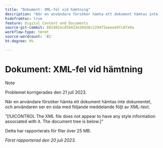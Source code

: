 ```yaml
---
title: "Dokument: XML-fel vid hämtning"
description: "När en användare försöker hämta ett dokument hämtas inte dokumentet och användaren ser en sida med ett meddelande följt av XML-text."
hidefromtoc: true
feature: Digital Content and Documents
source-git-commit: 882402acd54423e20d28c2294f5aeeae9fc8fa9a
workflow-type: tm+mt
source-wordcount: '81'
ht-degree: 0%

---
```



# Dokument: XML-fel vid hämtning

<!--WF, WFP TOCs-->

>[!NOTE]
>
>Problemet korrigerades den 21 juli 2023.

När en användare försöker hämta ett dokument hämtas inte dokumentet, och användaren ser en sida med följande meddelande följt av XML-text.

&quot;[!UICONTROL The XML file does not appear to have any style information associated with it. The document tree is below.]&quot;

Detta har rapporterats för filer över 25 MB.

_Först rapporterad den 20 juli 2023._

